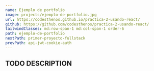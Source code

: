 ```yaml
---
name: Ejemplo de portfolio
image: projects/ejemplo-de-portfolio.jpg
url: https://codesthenos.github.io/practica-2-usando-react/
github: https://github.com/codesthenos/practica-2-usando-react/
tailwindClasses: md:row-span-1 md:col-span-1 order-6
path: ejemplo-de-portfolio
nextPath: primer-proyecto-fullstack
prevPath: api-jwt-cookie-auth
---
```


## TODO DESCRIPTION
